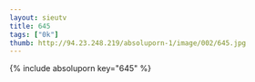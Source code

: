 ```yaml
--- 
layout: sieutv
title: 645
tags: ["0k"]
thumb: http://94.23.248.219/absoluporn-1/image/002/645.jpg
---
```

{% include absoluporn key="645" %} 

